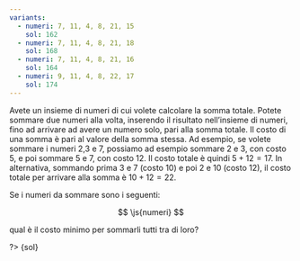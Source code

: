 ```yaml
---
variants:
  - numeri: 7, 11, 4, 8, 21, 15
    sol: 162
  - numeri: 7, 11, 4, 8, 21, 18
    sol: 168
  - numeri: 7, 11, 4, 8, 21, 16
    sol: 164
  - numeri: 9, 11, 4, 8, 22, 17
    sol: 174
---
```


Avete un insieme di numeri di cui volete calcolare la somma totale. Potete sommare due numeri alla volta, inserendo il risultato nell’insieme di numeri, fino ad arrivare ad avere un numero solo, pari alla somma totale. Il costo di una somma è pari al valore della somma stessa. Ad esempio, se volete sommare i numeri $2$,$3$ e $7$, possiamo ad esempio sommare $2$ e $3$, con costo $5$, e poi sommare $5$ e $7$, con costo $12$. Il costo totale è quindi $5+12=17$. In alternativa, sommando prima $3$ e $7$ (costo $10$) e poi $2$ e $10$ (costo $12$), il costo totale per arrivare alla somma è $10+12=22$.

Se i numeri da sommare sono i seguenti:

$$
\js{numeri}
$$

qual è il costo minimo per sommarli tutti tra di loro?

?> {sol}
